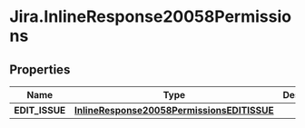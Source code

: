 # Jira.InlineResponse20058Permissions

## Properties

Name | Type | Description | Notes
------------ | ------------- | ------------- | -------------
**EDIT_ISSUE** | [**InlineResponse20058PermissionsEDITISSUE**](InlineResponse20058PermissionsEDITISSUE.md) |  | 


